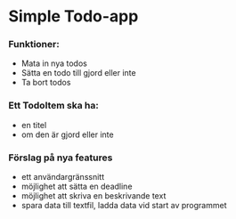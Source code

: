 # Simple Todo-app

### Funktioner:
* Mata in nya todos
* Sätta en todo till gjord eller inte
* Ta bort todos

### Ett TodoItem ska ha:
* en titel
* om den är gjord eller inte

### Förslag på nya features
* ett användargränssnitt
* möjlighet att sätta en deadline
* möjlighet att skriva en beskrivande text
* spara data till textfil, ladda data vid start av programmet
